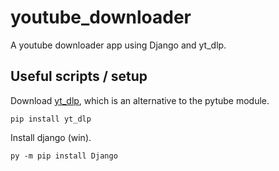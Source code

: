 # youtube_downloader
A youtube downloader app using Django and yt_dlp.

## Useful scripts / setup
Download [yt_dlp]([https://pages.github.com/](https://github.com/yt-dlp/yt-dlp?tab=readme-ov-file#installation)), which is an alternative to the pytube module.

`pip install yt_dlp`

Install django (win).

`py -m pip install Django`

